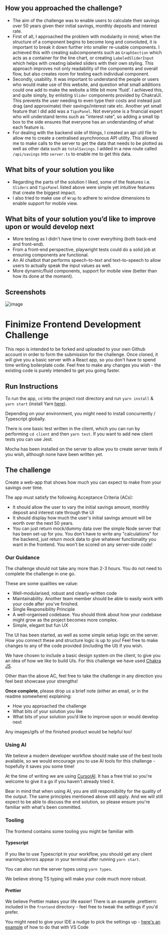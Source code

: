 ## How you approached the challenge?
- The aim of the challenge was to enable users to calculate their savings over 50 years given their initial savings, monthly deposits and interest rate.
- First of all, I approached the problem with modularity in mind; when the structure of a component begins to become long and convoluted, it is important to break it down further into smaller re-usable components. I achieved this with creating subcomponents such as `GraphSection` which acts as a container for the line chart, or creating `LabeledSliderInput` which helps with creating labeled sliders with their own styling. This approach improves not only readability of the components and overall flow, but also creates room for testing each individual component.
- Secondly, usability. It was important to understand the people or users who would make use of this website, and question what small additions could one add to make the website a little bit more 'fluid'. I achieved this, and quite simply, by enlisting `Slider` components provided by ChakraUI. This prevents the user needing to even type their costs and instead just drag (and approximate) their savings/interest rate etc. Another yet small feature that I did add was a `TipsPanel`. Not everyone is a financial expert who will understand terms such as "interest rate", so adding a small tip box to the side ensures that everyone has an understanding of what each feature is.
- For dealing with the backend side of things, I created an api util file to allow me to create a centralised asynchronous API utility. This allowed me to make calls to the server to get the data that needs to be plotted as well as other data such as `totalSavings`. I added in a new route called `/api/savings` into `server.ts` to enable me to get this data.

## What bits of your solution you like
- Regarding the parts of the solution I liked, some of the features i.e. `Sliders` and `TipsPanel` listed above were simple yet intuitive features that create the biggest impact.
- I also tried to make use of `Wrap` to adhere to window dimensions to enable support for mobile view.

## What bits of your solution you’d like to improve upon or would develop next
- More testing as I didn't have time to cover everything (both back-end and front-end).
- From a front-end perspective, playwright tests could do a solid job at ensuring components are functional.
- An AI chatbot that performs speech-to-text and text-to-speech to allow users to actually speak the input values as well.
- More dynamic/fluid components, support for mobile view (better than how its done at the moment).

## Screenshots
![image](https://github.com/user-attachments/assets/d571d5c8-c65d-48aa-b122-e20d3ac9c9b4)

# Finimize Frontend Development Challenge
This repo is intended to be forked and uploaded to your own Github account in
order to form the submission for the challenge. Once cloned, it will give you a basic server with a React app, so you don't have to spend time writing boilerplate code. Feel free to make any changes you wish - the existing code is purely intended to get you going faster.

## Run Instructions

To run the app, `cd` into the project root directory and run `yarn install` & `yarn start`
(install Yarn [here](https://yarnpkg.com/en/docs/install)).

Depending on your environment, you might need to install concurrently / Typescript globally.

There is one basic test written in the client, which you can run by performing
`cd client` and then `yarn test`. If you want to add new client tests you can use Jest.

Mocha has been installed on the server to allow you to create server tests if you wish,
although none have been written yet.

## The challenge

Create a web-app that shows how much you can expect to make from your savings over time.

The app must satisfy the following Acceptance Criteria (ACs):

- It should allow the user to vary the initial savings amount, monthly deposit and interest rate through the UI
- It should display how much the user's initial savings amount will be worth over the next 50 years.
- You can just return mock/dummy data over the simple Node server that has been set-up for you. You don't have to write any "calculations" for the backend, just return mock data to give whatever functionality you want in the frontend. You won't be scored on any server-side code!

### Our Guidance

The challenge should not take any more than 2-3 hours. You do not need to complete the challenge in one go.

These are some qualities we value:

- Well-modularised, robust and clearly-written code
- Maintainability. Another team member should be able to easily work with your code after you've finished.
- Single Responsibility Principle
- A well-organised codebase. You should think about how your codebase might grow as the project becomes more complex.
- Simple, elegant but fun UX

The UI has been started, as well as some simple setup logic on the server. How you connect these and structure logic is up to you! Feel free to make changes to any of the code provided (including the UI) if you wish.

We have chosen to include a basic design system on the client, to give you an idea of how we like to build UIs. For this challenge we have used [Chakra JS](https://chakra-ui.com/docs/getting-started).

Other than the above AC, feel free to take the challenge in any direction you feel best showcase your strengths!

**Once complete**, please drop us a brief note (either an email, or in the readme somewhere) explaining:

- How you approached the challenge
- What bits of your solution you like
- What bits of your solution you’d like to improve upon or would develop next

Any images/gifs of the finished product would be helpful too!

### Using AI

We believe a modern developer workflow should make use of the best tools available, so we would encourage you to use AI tools for this challenge - hopefully it saves you some time!

At the time of writing we are using [CursorAI](https://www.cursor.com/). It has a free trial so you're welcome to give it a go if you haven't already tried it.

Bear in mind that when using AI, you are still responsibility for the quality of the output. The same principles mentioned above still apply. And we will still expect to be able to discuss the end solution, so please ensure you're familiar with what's been committed.

### Tooling

The frontend contains some tooling you might be familiar with

#### Typescript

If you like to use Typescript in your workflow, you should get any client warnings/errors appear in your terminal after running `yarn start`.

You can also run the server types using `yarn types`.

We believe strong TS typing will make your code much more robust.

#### Prettier

We believe Prettier makes your life easier! There is an example .prettierrc included in the `frontend` directory - feel free to tweak the settings if you'd prefer.

You might need to give your IDE a nudge to pick the settings up - [here's an example](https://stackoverflow.com/a/58669550/4388938) of how to do that with VS Code


